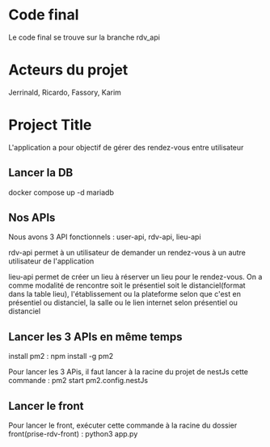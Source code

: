 # Code final
Le code final se trouve sur la branche rdv_api

# Acteurs du projet

Jerrinald, Ricardo, Fassory, Karim

# Project Title

L'application a pour objectif de gérer des rendez-vous entre utilisateur

## Lancer la DB

docker compose up -d mariadb

## Nos APIs

Nous avons 3 API fonctionnels : user-api, rdv-api, lieu-api

rdv-api permet à un utilisateur de demander un rendez-vous à un autre utilisateur de l'application

lieu-api permet de créer un lieu à réserver un lieu pour le rendez-vous. On a comme modalité de rencontre soit le présentiel soit le distanciel(format dans la table lieu), l'établissement ou la plateforme selon que c'est en présentiel ou distanciel, la salle ou le lien internet selon présentiel ou distanciel

## Lancer les 3 APIs en même temps

install pm2 : npm install -g pm2

Pour lancer les 3 APis, il faut lancer à la racine du projet de nestJs cette commande : pm2 start pm2.config.nestJs

## Lancer le front

Pour lancer le front, exécuter cette commande à la racine du dossier front(prise-rdv-front) : python3 app.py
